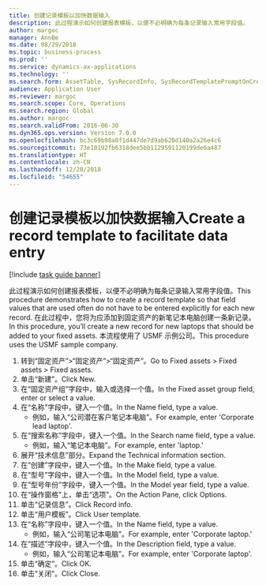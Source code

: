 ```yaml
---
title: 创建记录模板以加快数据输入
description: 此过程演示如何创建报表模板，以便不必明确为每条记录输入常用字段值。
author: margoc
manager: AnnBe
ms.date: 08/29/2018
ms.topic: business-process
ms.prod: ''
ms.service: dynamics-ax-applications
ms.technology: ''
ms.search.form: AssetTable, SysRecordInfo, SysRecordTemplatePromptOnCreate
audience: Application User
ms.reviewer: margoc
ms.search.scope: Core, Operations
ms.search.region: Global
ms.author: margoc
ms.search.validFrom: 2016-06-30
ms.dyn365.ops.version: Version 7.0.0
ms.openlocfilehash: bc3c69b98a0f1d447de7d9ab620d140a2a26e4c6
ms.sourcegitcommit: 73e10192fb6318dee5bb1129591120199de6a487
ms.translationtype: HT
ms.contentlocale: zh-CN
ms.lasthandoff: 12/20/2018
ms.locfileid: "54655"
---
```

# <a name="create-a-record-template-to-facilitate-data-entry"></a><span data-ttu-id="f43fa-103">创建记录模板以加快数据输入</span><span class="sxs-lookup"><span data-stu-id="f43fa-103">Create a record template to facilitate data entry</span></span>

[!include [task guide banner](../../includes/task-guide-banner.md)]

<span data-ttu-id="f43fa-104">此过程演示如何创建报表模板，以便不必明确为每条记录输入常用字段值。</span><span class="sxs-lookup"><span data-stu-id="f43fa-104">This procedure demonstrates how to create a record template so that field values that are used often do not have to be entered explicitly for each new record.</span></span> <span data-ttu-id="f43fa-105">在此过程中，您将为应添加到固定资产的新笔记本电脑创建一条新记录。</span><span class="sxs-lookup"><span data-stu-id="f43fa-105">In this procedure, you’ll create a new record for new laptops that should be added to your fixed assets.</span></span> <span data-ttu-id="f43fa-106">本流程使用了 USMF 示例公司。</span><span class="sxs-lookup"><span data-stu-id="f43fa-106">This procedure uses the USMF sample company.</span></span>

1. <span data-ttu-id="f43fa-107">转到“固定资产”>“固定资产”>“固定资产”。</span><span class="sxs-lookup"><span data-stu-id="f43fa-107">Go to Fixed assets > Fixed assets > Fixed assets.</span></span>
2. <span data-ttu-id="f43fa-108">单击“新建”。</span><span class="sxs-lookup"><span data-stu-id="f43fa-108">Click New.</span></span>
3. <span data-ttu-id="f43fa-109">在“固定资产组”字段中，输入或选择一个值。</span><span class="sxs-lookup"><span data-stu-id="f43fa-109">In the Fixed asset group field, enter or select a value.</span></span>
4. <span data-ttu-id="f43fa-110">在“名称”字段中，键入一个值。</span><span class="sxs-lookup"><span data-stu-id="f43fa-110">In the Name field, type a value.</span></span>
    * <span data-ttu-id="f43fa-111">例如，输入“公司潜在客户笔记本电脑”。</span><span class="sxs-lookup"><span data-stu-id="f43fa-111">For example, enter 'Corporate lead laptop'.</span></span>  
5. <span data-ttu-id="f43fa-112">在“搜索名称”字段中，键入一个值。</span><span class="sxs-lookup"><span data-stu-id="f43fa-112">In the Search name field, type a value.</span></span>
    * <span data-ttu-id="f43fa-113">例如，输入“笔记本电脑”。</span><span class="sxs-lookup"><span data-stu-id="f43fa-113">For example, enter 'laptop.'</span></span>  
6. <span data-ttu-id="f43fa-114">展开“技术信息”部分。</span><span class="sxs-lookup"><span data-stu-id="f43fa-114">Expand the Technical information section.</span></span>
7. <span data-ttu-id="f43fa-115">在“创建”字段中，键入一个值。</span><span class="sxs-lookup"><span data-stu-id="f43fa-115">In the Make field, type a value.</span></span>
8. <span data-ttu-id="f43fa-116">在“型号”字段中，键入一个值。</span><span class="sxs-lookup"><span data-stu-id="f43fa-116">In the Model field, type a value.</span></span>
9. <span data-ttu-id="f43fa-117">在“型号年份”字段中，键入一个值。</span><span class="sxs-lookup"><span data-stu-id="f43fa-117">In the Model year field, type a value.</span></span>
10. <span data-ttu-id="f43fa-118">在“操作窗格”上，单击“选项”。</span><span class="sxs-lookup"><span data-stu-id="f43fa-118">On the Action Pane, click Options.</span></span>
11. <span data-ttu-id="f43fa-119">单击“记录信息”。</span><span class="sxs-lookup"><span data-stu-id="f43fa-119">Click Record info.</span></span>
12. <span data-ttu-id="f43fa-120">单击“用户模板”。</span><span class="sxs-lookup"><span data-stu-id="f43fa-120">Click User template.</span></span>
13. <span data-ttu-id="f43fa-121">在“名称”字段中，键入一个值。</span><span class="sxs-lookup"><span data-stu-id="f43fa-121">In the Name field, type a value.</span></span>
    * <span data-ttu-id="f43fa-122">例如，输入“公司笔记本电脑”。</span><span class="sxs-lookup"><span data-stu-id="f43fa-122">For example, enter 'Corporate laptop.'</span></span>  
14. <span data-ttu-id="f43fa-123">在“描述”字段中，键入一个值。</span><span class="sxs-lookup"><span data-stu-id="f43fa-123">In the Description field, type a value.</span></span>
    * <span data-ttu-id="f43fa-124">例如，输入“公司笔记本电脑”。</span><span class="sxs-lookup"><span data-stu-id="f43fa-124">For example, enter 'Corporate laptop'.</span></span>  
15. <span data-ttu-id="f43fa-125">单击“确定”。</span><span class="sxs-lookup"><span data-stu-id="f43fa-125">Click OK.</span></span>
16. <span data-ttu-id="f43fa-126">单击“关闭”。</span><span class="sxs-lookup"><span data-stu-id="f43fa-126">Click Close.</span></span>

